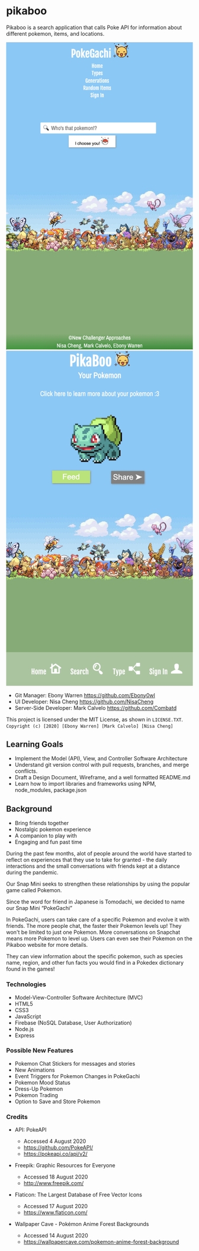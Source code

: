 # pikaboo
Pikaboo is a search application that calls Poke API for information about different pokemon, items, and locations.

![homepage](./public/images/homepage.png)
![pokedachi](./public/images/pikaboo_pokegachi.png)

* Git Manager: Ebony Warren https://github.com/Ebony0wl
* UI Developer: Nisa Cheng https://github.com/NisaCheng
* Server-Side Developer: Mark Calvelo https://github.com/Combatd

This project is licensed under the MIT License, as shown in ```LICENSE.TXT```.
```Copyright (c) [2020] [Ebony Warren] [Mark Calvelo] [Nisa Cheng]```

## Learning Goals
* Implement the Model (API), View, and Controller Software Architecture
* Understand git version control with pull requests, branches, and merge conflicts.
* Draft a Design Document, Wireframe, and a well formatted README.md
* Learn how to import libraries and frameworks using NPM, node_modules, package.json

## Background
* Bring friends together
* Nostalgic pokemon experience
* A companion to play with
* Engaging and fun past time

During the past few months, alot of people around the world have started to reflect on experiences that they use to take for granted - the daily interactions and the small conversations with friends kept at a distance during the pandemic. 

Our Snap Mini seeks to strengthen these relationships by using the popular game called Pokemon.

Since the word for friend in Japanese is Tomodachi, we decided to name our Snap Mini “PokeGachi”

In PokeGachi, users can take care of a specific Pokemon and evolve it with friends.
The more people chat, the faster their Pokemon levels up!
They won't be limited to just one Pokemon. More conversations on Snapchat means more
Pokemon to level up. Users can even see their Pokemon on the Pikaboo website for more details.

They can view information about the specific pokemon, such as species name, region, and other fun facts you would find in a Pokedex dictionary found in the games!

### Technologies
* Model-View-Controller Software Architecture (MVC)
* HTML5
* CSS3
* JavaScript
* Firebase (NoSQL Database, User Authorization)
* Node.js
* Express

### Possible New Features
* Pokemon Chat Stickers for messages and stories
* New Animations
* Event Triggers for Pokemon Changes in PokeGachi
* Pokemon Mood Status
* Dress-Up Pokemon
* Pokemon Trading
* Option to Save and Store Pokemon

### Credits
* API: PokeAPI
    * Accessed 4 August 2020
    * https://github.com/PokeAPI/
    * https://pokeapi.co/api/v2/
    
* Freepik: Graphic Resources for Everyone
    * Accessed 18 August 2020
    * http://www.freepik.com/

* Flaticon: The Largest Database of Free Vector Icons    
    * Accessed 17 August 2020
    * https://www.flaticon.com/

* Wallpaper Cave - Pokémon Anime Forest Backgrounds
    * Accessed 14 August 2020
    * https://wallpapercave.com/pokemon-anime-forest-background